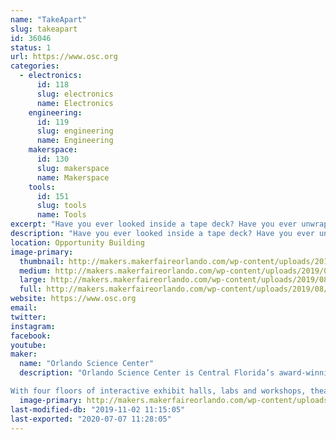```yaml
---
name: "TakeApart"
slug: takeapart
id: 36046
status: 1
url: https://www.osc.org
categories:
  - electronics:
      id: 118
      slug: electronics
      name: Electronics
    engineering:
      id: 119
      slug: engineering
      name: Engineering
    makerspace:
      id: 130
      slug: makerspace
      name: Makerspace
    tools:
      id: 151
      slug: tools
      name: Tools
excerpt: "Have you ever looked inside a tape deck? Have you ever unwrapped a hard drive? Come learn about different tools and the inner workings of used electronics as you take them down to their bare components! Waiver required."
description: "Have you ever looked inside a tape deck? Have you ever unwrapped a hard drive? Come learn about different tools and the inner workings of used electronics as you take them down to their bare components!"
location: Opportunity Building
image-primary:
  thumbnail: http://makers.makerfaireorlando.com/wp-content/uploads/2019/08/Maker-268-1024x684-150x150.jpg
  medium: http://makers.makerfaireorlando.com/wp-content/uploads/2019/08/Maker-268-1024x684-300x200.jpg
  large: http://makers.makerfaireorlando.com/wp-content/uploads/2019/08/Maker-268-1024x684-1024x684.jpg
  full: http://makers.makerfaireorlando.com/wp-content/uploads/2019/08/Maker-268-1024x684.jpg
website: https://www.osc.org
email: 
twitter: 
instagram: 
facebook: 
youtube: 
maker:
  name: "Orlando Science Center"
  description: "Orlando Science Center is Central Florida’s award-winning, hands-on science museum. For more than 60 years, our exhibits and programming have brought science to life for not just residents of Central Florida, but also visitors from around the world.

With four floors of interactive exhibit halls, labs and workshops, theaters, an observatory, and experiences that change with the seasons, there is always something exciting for our 670,000 annual visitors to see and do at Orlando Science Center. We also reach 153,000 students and educators each year through our STEM Discovery Center educational programs, both onsite at the Science Center and offsite at schools and community organizations.  "
  image-primary: http://makers.makerfaireorlando.com/wp-content/uploads/2019/08/OSC_HorizontalLogo_Purple-1024x469.png
last-modified-db: "2019-11-02 11:15:05"
last-exported: "2020-07-07 11:28:05"
---
```

